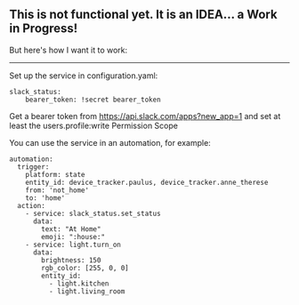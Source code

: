 ## This is not functional yet. It is an IDEA... a Work in Progress!
But here's how I want it to work:

-----------------

Set up the service in configuration.yaml:

```
slack_status:
    bearer_token: !secret bearer_token
```

Get a bearer token from https://api.slack.com/apps?new_app=1 and set at least the users.profile:write Permission Scope

You can use the service in an automation, for example:

```
automation:
  trigger:
    platform: state
    entity_id: device_tracker.paulus, device_tracker.anne_therese
    from: 'not_home'
    to: 'home'
  action:
    - service: slack_status.set_status
      data:
        text: "At Home"
        emoji: ":house:"
    - service: light.turn_on
	  data:
	    brightness: 150
	    rgb_color: [255, 0, 0]
	    entity_id:
	      - light.kitchen
	      - light.living_room
```
